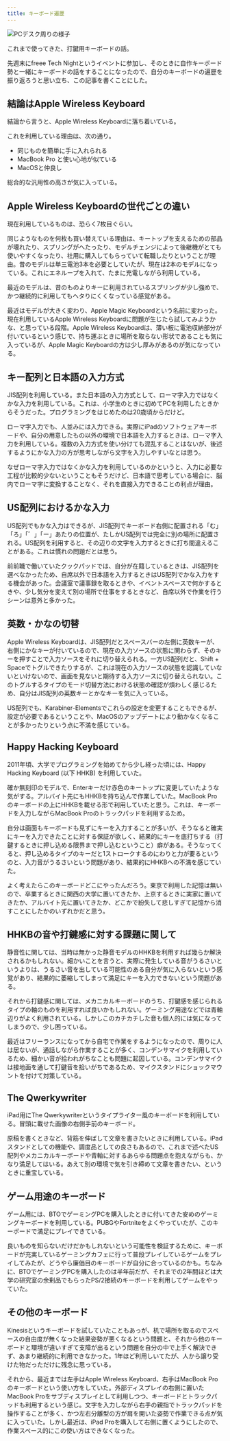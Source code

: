 ```yaml
---
title: キーボード遍歴
---
```


![](/images/2018-12-16-keyboards-1.jpg "PCデスク周りの様子")

これまで使ってきた、打鍵用キーボードの話。

先週末にfreee Tech Nightというイベントに参加し、そのときに自作キーボード勢と一緒にキーボードの話をすることになったので、自分のキーボードの遍歴を振り返ろうと思い立ち、この記事を書くことにした。

## 結論はApple Wireless Keyboard

結論から言うと、Apple Wireless Keyboardに落ち着いている。

これを利用している理由は、次の通り。

- 同じものを簡単に手に入れられる
- MacBook Pro と使い心地が似ている
- MacOSと仲良し

総合的な汎用性の高さが気に入っている。

## Apple Wireless Keyboardの世代ごとの違い

現在利用しているものは、恐らく7枚目ぐらい。

同じようなものを何枚も買い替えている理由は、キートップを支えるための部品が壊れたり、スプリングがへたったり、モデルチェンジによって後継機がとても使いやすくなったり、社用に購入してもらっていて転職したりということが理由。昔のモデルは単三電池3本を必要としていたが、現在は2本のモデルになっている。これにエネループを入れて、たまに充電しながら利用している。

最近のモデルは、昔のものよりキーに利用されているスプリングが少し強めで、かつ継続的に利用してもヘタりにくくなっている感覚がある。

最近はモデルが大きく変わり、Apple Magic Keyboardという名前に変わった。現在利用しているApple Wireless Keyboardに問題が生じたら試してみようかな、と思っている段階。Apple Wireless Keyboardは、薄い板に電池収納部分が付いているという感じで、持ち運ぶときに場所を取らない形状であることも気に入っているが、Apple Magic Keyboardの方は少し厚みがあるのが気になっている。

## キー配列と日本語の入力方式

JIS配列を利用している。また日本語の入力方式として、ローマ字入力ではなくかな入力を利用している。これは、小学生のときに初めてPCを利用したときからそうだった。プログラミングをはじめたのは20歳頃からだけど。

ローマ字入力でも、人並みには入力できる。実際にiPadのソフトウェアキーボードや、自分の用意したもの以外の環境で日本語を入力するときは、ローマ字入力を利用している。複数の入力方式を使い分けても混乱することはないが、後述するようにかな入力の方が思考しながら文字を入力しやすいなとは思う。

なぜローマ字入力ではなくかな入力を利用しているのかというと、入力に必要な工程が比較的少ないということもそうだけど、日本語で思考している場合に、脳内でローマ字に変換することなく、それを直接入力できることの利点が理由。

## US配列におけるかな入力

US配列でもかな入力はできるが、JIS配列でキーボード右側に配置される「む」「ろ」「゛」「ー」あたりの位置が、たしかUS配列では完全に別の場所に配置される。US配列を利用すると、その辺りの文字を入力するときに打ち間違えることがある。これは慣れの問題だとは思う。

前前職で働いていたクックパッドでは、自分が在籍しているときは、JIS配列を選べなかったため、自席以外で日本語を入力するときはUS配列でかな入力をする機会があった。会議室で議事録を取るときや、イベントスペースで何かするときや、少し気分を変えて別の場所で仕事をするときなど、自席以外で作業を行うシーンは意外と多かった。

## 英数・かなの切替

Apple Wireless Keyboardは、JIS配列だとスペースバーの左側に英数キーが、右側にかなキーが付いているので、現在の入力ソースの状態に関わらず、そのキーを押すことで入力ソースをそれに切り替えられる。一方US配列だと、Shift + Spaceでトグルできたりするが、これは現在の入力ソースの状態を認識していないといけないので、画面を見ないと期待する入力ソースに切り替えられない。このトグルするタイプのモード切替方法における状態の確認が煩わしく感じるため、自分はJIS配列の英数キーとかなキーを気に入っている。

US配列でも、Karabiner-Elementsでこれらの設定を変更することもできるが、設定が必要であるということや、MacOSのアップデートにより動かなくなることが多かったりという点に不満を感じている。

## Happy Hacking Keyboard

2011年頃、大学でプログラミングを始めてから少し経った頃には、Happy Hacking Keyboard (以下 HHKB) を利用していた。

確か無刻印のモデルで、Enterキーだけ赤色のキートップに変更していたような気がする。アルバイト先にもHHKBを持ち込んで作業していた。MacBook Proのキーボードの上にHHKBを載せる形で利用していたと思う。これは、キーボードを入力しながらMacBook Proのトラックパッドを利用するため。

自分は画面もキーボードも見ずにキーを入力することが多いが、そうなると確実にキーを入力できたことに対する保証が欲しく、結果的にキーを底打ちする（打鍵するときに押し込める限界まで押し込むということ）癖がある。そうなってくると、押し込めるタイプのキーだと1ストロークするのにわりと力が要るというのと、入力音がうるさいという問題があり、結果的にHHKBへの不満を感じていた。

よく考えたらこのキーボードどこにやったんだろう。東京で利用した記憶は無いので、卒業するときに関西の大学に置いてきたか、上京するときに実家に置いてきたか、アルバイト先に置いてきたか、どこかで紛失して悲しすぎて記憶から消すことにしたかのいずれかだと思う。

## HHKBの音や打鍵感に対する課題に関して

静音性に関しては、当時は無かった静音モデルのHHKBを利用すれば幾らか解決されるかもしれない。細かいことを言うと、実際に発生している音がうるさいというよりは、うるさい音を出している可能性のある自分が気に入らないという感覚があり、結果的に萎縮してしまって満足にキーを入力できないという問題がある。

それから打鍵感に関しては、メカニカルキーボードのうち、打鍵感を感じられるタイプの軸のものを利用すれば良いかもしれない。ゲーミング用途などでは青軸辺りがよく利用されている。しかしこのカチカチした音も個人的には気になってしまうので、少し困っている。

最近はフリーランスになってから自宅で作業をするようになったので、周りに人は居ないが、通話しながら作業することが多く、コンデンサマイクを利用しているため、細かい音が拾われがちなことも問題に起因している。コンデンサマイクは接地面を通して打鍵音を拾いがちであるため、マイクスタンドにショックマウントを付けて対策している。

## The Qwerkywriter

iPad用にThe Qwerkywriterというタイプライター風のキーボードを利用している。冒頭に載せた画像の右側手前のキーボード。

原稿を書くときなど、背筋を伸ばして文章を書きたいときに利用している。iPadスタンドとしての機能や、調度品としての良さもあるので、これまで述べたUS配列やメカニカルキーボードや青軸に対するあらゆる問題点を抱えながらも、かなり満足してはいる。あえて別の環境で気を引き締めて文章を書きたい、というときに重宝している。

## ゲーム用途のキーボード

ゲーム用には、BTOでゲーミングPCを購入したときに付いてきた安めのゲーミングキーボードを利用している。PUBGやFortniteをよくやっていたが、このキーボードで満足にプレイできている。

良いものを知らないだけだかもしれないという可能性を検証するために、キーボードが充実しているゲーミングカフェに行って普段プレイしているゲームをプレイしてみたが、どうやら廉価目のキーボードが自分に合っているのかも。ちなみに、BTOでゲーミングPCを購入したのは半年前だが、それまでの2年間ほどは大学の研究室の余剰品でもらったPS/2接続のキーボードを利用してゲームをやっていた。

## その他のキーボード

Kinesisというキーボードを試していたこともあっが、机で場所を取るのでスペースの自由度が無くなった結果姿勢が悪くなるという問題と、それから他のキーボードと環境が違いすぎて支障が出るという問題を自分の中で上手く解決できず、あまり継続的に利用できなかった。1年ほど利用しいてたが、人から譲り受けた物だっただけに残念に思っている。

それから、最近までは左手はApple Wireless Keyboard、右手はMacBook Proのキーボードという使い方をしていた。外部ディスプレイの右側に置いたMacBook Proをサブディスプレイとして利用しつつ、キーボードとトラックパッドも利用するという感じ。文字を入力しながら右手の親指でトラックパッドを操作することが多く、かつ左右分離型の方が肩を開いた姿勢で作業できる点が気に入っていた。しかし最近は、iPad Proを購入して右側に置くようにしたので、作業スペース的にこの使い方はできなくなった。

